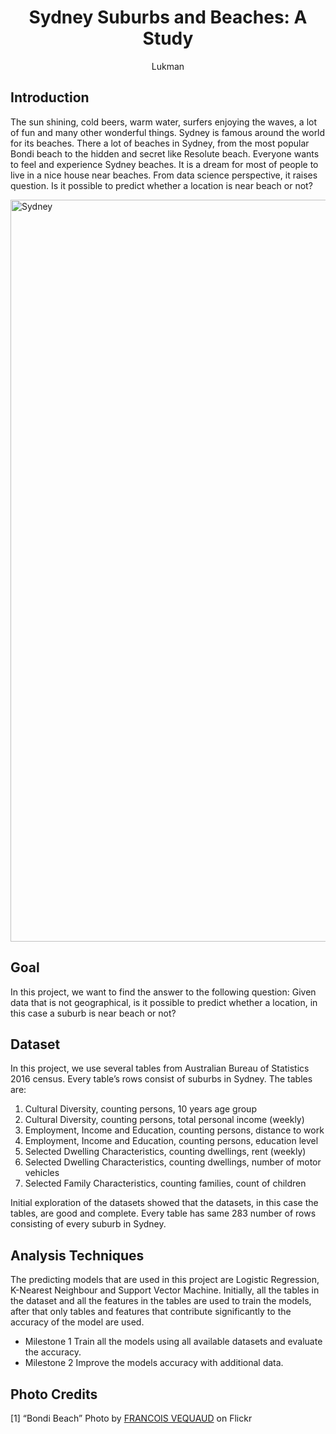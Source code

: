 # <center>Sydney Suburbs and Beaches: A Study </center>

<center>Lukman</center>


## Introduction
The sun shining, cold beers, warm water, surfers enjoying the waves, a lot of fun and many other wonderful things. Sydney is famous around the world for its beaches. There a lot of beaches in Sydney, from the most popular Bondi beach to the hidden and secret like Resolute beach. Everyone wants to feel and experience Sydney beaches. It is a dream for most of people to live in a nice house near beaches. From data science perspective, it raises question. Is it possible to predict whether a location is near beach or not?

<a data-flickr-embed="true" href="https://www.flickr.com/photos/130650084@N03/31986050271/in/photolist-QJuSnn-oGg2Gv-aEiq2t-2VTixH-FJzhJq-JUTZPY-ThzkLp-28TZwi-YoqKnt-zH4d3-68yrrQ-21sNvAs-Cy5AkN-rtWjca-3bZzCa-aEneDw-7hg9H-Cy5AEf-NdYxCk-FsuwVY-X3bHsb-aR9f2H-bw1YGG-26yAHhQ-PzTTU8-8fpqJY-PTcaMB-FfTtft-7z9mXt-4YRJWM-29yxR3Q-e5NBPy-DGqWa7-9uxKn9-6nSfw8-2dSVqrF-dtqy-NZj8Dg-sFky-PzTQrX-T5tbXA-FC1A58-CJXg4S-sFkJ-3iVwu7-NW5dWh-T62kY9-NZj8Gx-sFk6-N2tY5w" title="Sydney"><img src="https://live.staticflickr.com/574/31986050271_72cbc2113b_k.jpg" width="1900" height="1187" alt="Sydney"></a><script async src="//embedr.flickr.com/assets/client-code.js" charset="utf-8"></script>

## Goal

In this project, we want to find the answer to the following question: 
Given data that is not geographical, is it possible to predict whether a location, in this case a suburb is near beach or not?

## Dataset
In this project, we use several tables from Australian Bureau of Statistics 2016 census. Every table’s rows consist of suburbs in Sydney. The tables are:
1. Cultural Diversity, counting persons, 10 years age group
2. Cultural Diversity, counting persons, total personal income (weekly) 
3. Employment, Income and Education, counting persons, distance to work
4. Employment, Income and Education, counting persons, education level
5. Selected Dwelling Characteristics, counting dwellings, rent (weekly)
6. Selected Dwelling Characteristics, counting dwellings, number of motor vehicles
7. Selected Family Characteristics, counting families, count of children

Initial exploration of the datasets showed that the datasets, in this case the tables, are good and complete. Every table has same 283 number of rows consisting of every suburb in Sydney.


## Analysis Techniques
The predicting models that are used in this project are Logistic Regression, K-Nearest Neighbour and Support Vector Machine. Initially, all the tables in the dataset and all the features in the tables are used to train the models, after that only tables and features that contribute significantly to the accuracy of the model are used.
* Milestone 1
Train all the models using all available datasets and evaluate the accuracy.
* Milestone 2
Improve the models accuracy with additional data.

## Photo Credits
[1] “Bondi Beach” Photo by [FRANCOIS VEQUAUD](https://www.flickr.com/people/130650084@N03/) on Flickr
